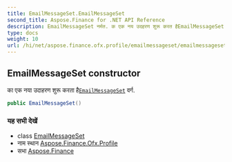 ```yaml
---
title: EmailMessageSet.EmailMessageSet
second_title: Aspose.Finance for .NET API Reference
description: EmailMessageSet नर्मत. क एक नय उदहरण शुरू करत हैEmailMessageSet वर्ग.
type: docs
weight: 10
url: /hi/net/aspose.finance.ofx.profile/emailmessageset/emailmessageset/
---
```

## EmailMessageSet constructor

का एक नया उदाहरण शुरू करता है[`EmailMessageSet`](../) वर्ग.

```csharp
public EmailMessageSet()
```

### यह सभी देखें

* class [EmailMessageSet](../)
* नाम स्थान [Aspose.Finance.Ofx.Profile](../../emailmessageset/)
* सभा [Aspose.Finance](../../../)


